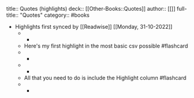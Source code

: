 title:: Quotes (highlights)
deck:: [[Other-Books::Quotes]]
author:: [[]]
full-title:: "Quotes"
category:: #books

- Highlights first synced by [[Readwise]] [[Monday, 31-10-2022]]
	- -
	- Here's my first highlight in the most basic csv possible #flashcard
	- -
	- -
	- All that you need to do is include the Highlight column #flashcard
	- -